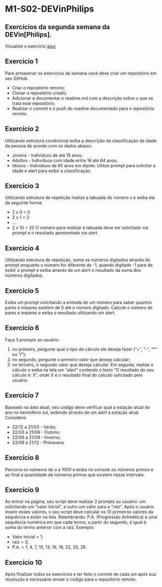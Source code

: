 # M1-S02-DEVinPhilips
## Exercícios da segunda semana da DEVin[Philips].

<p>Visualize o exercício 
    <a href="https://pedrolaraburu.github.io/M1-S02-DEVinPhilips/">aqui</a>
</p>

## Exercício 1
Para armazenar os exercícios da semana você deve criar um repositório em seu GitHub.
- Criar o repositório remoto;
- Clonar o repositório criado;
- Adicionar e documentar o readme.md com a descrição sobre o que se trata este repositório;
- Realizar o commit e o push do readme documentado para o repositório remoto.
## Exercício 2
Utilizando estrutura condicional exiba a descrição da classificação da idade da pessoa de acordo com os dados abaixo:
- Jovens - Indivíduos de até 15 anos;
- Adultos - Indivíduos com idade entre 16 até 64 anos;
- Idosos - Indivíduos de 65 anos em diante.
Utilize prompt para solicitar a idade e alert para exibir a classificação.
## Exercício 3
Utilizando estrutura de repetição realize a tabuada do número x e exiba ela da seguinte forma:
- 2 x 0 = 0
- 2 x 1 = 2
- ....
- 2 x 10 = 20
O número para realizar a tabuada deve ser solicitado via prompt e o resultado apresentado via alert.
## Exercício 4
Utilizando estrutura de repetição, some os números digitados através do prompt enquanto o número for diferente de -1, quando digitado -1 pare de exibir o prompt e exiba através de um alert o resultado da soma dos números digitados.
## Exercício 5
Exiba um prompt solicitando a entrada de um número para saber quantos pares e impares existem de 0 até o número digitado.
Calcule o número de pares e impares e exiba o resultado utilizando um alert.
## Exercício 6
Faça 3 prompts ao usuário:
1. no primeiro, pergunte qual o tipo de cálculo ele deseja fazer (“+”, “-”, “*” ou “/”);
2. no segundo, pergunte o primeiro valor que deseja calcular;
3. no terceiro, o segundo valor que deseja calcular.
Em seguida, realize o cálculo e exiba na tela um “alert” contendo o texto “O resultado do seu cálculo é: X”, onde X é o resultado final do cálculo solicitado pelo usuário.
## Exercício 7
Baseado na data atual, seu código deve verificar qual a estação atual do ano no hemisfério sul, exibindo através de um alert a estação atual. 
Considere: 
- 22/12 a 21/03 - Verão; 
- 22/03 a 21/06 - Outono; 
- 22/06 a 21/09 - Inverno; 
- 22/09 a 21/12 - Primavera.
## Exercício 8
Percorra os números de o a 1000 e exiba no console os números primos e ao final a quantidade de números primos que existem nesse intervalo.
## Exercício 9
Ao entrar na página, seu script deve realizar 2 prompts ao usuário: um solicitando um “valor inicial”, e outro um valor para a “raíz”. Após o usuário inserir esses valores, o seu script deve calcular os 10 primeiros valores da sequência e exibir na tela.
Relembrando: P.A. (Progressão Aritmética) é uma sequência numérica em que cada termo, a partir do segundo, é igual à soma do termo anterior com a raiz. 
Exemplo: 
- Valor inicial = 1; 
- raiz = 3; 
- P.A. = 1, 4, 7, 10, 13, 16, 19, 22, 25, 28.
## Exercício 10
Após finalizar todos os exercícios e ter feito o commit de cada um após sua resolução é necessário enviar o código para o repositório remoto.